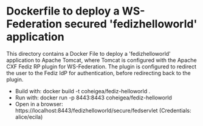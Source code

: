 # Dockerfile to deploy a WS-Federation secured 'fedizhelloworld' application

This directory contains a Docker File to deploy a 'fedizhelloworld'
application to Apache Tomcat, where Tomcat is configured with the Apache CXF
Fediz RP plugin for WS-Federation. The plugin is configured to redirect the
user to the Fediz IdP for authentication, before redirecting back to the plugin.

 * Build with: docker build -t coheigea/fediz-helloworld .
 * Run with: docker run -p 8443:8443 coheigea/fediz-helloworld
 * Open in a browser: https://localhost:8443/fedizhelloworld/secure/fedservlet
   (Credentials: alice/ecila)


